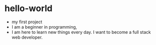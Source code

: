 # hello-world
- my first project
- I am a beginner in programming, 
- I am here to learn new things every day. I want to become a full stack web developer.
